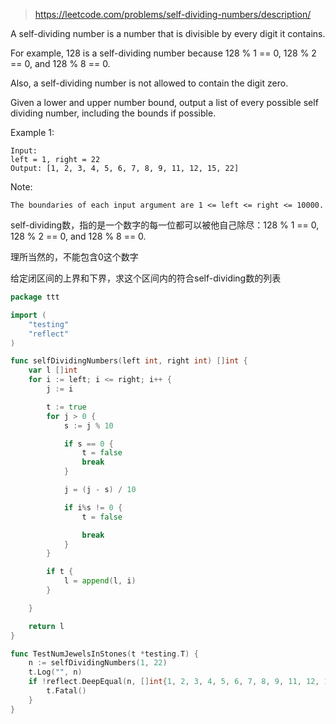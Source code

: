 > https://leetcode.com/problems/self-dividing-numbers/description/


A self-dividing number is a number that is divisible by every digit it contains.

For example, 128 is a self-dividing number because 128 % 1 == 0, 128 % 2 == 0, and 128 % 8 == 0.

Also, a self-dividing number is not allowed to contain the digit zero.

Given a lower and upper number bound, output a list of every possible self dividing number, including the bounds if possible.

Example 1:
```
Input:
left = 1, right = 22
Output: [1, 2, 3, 4, 5, 6, 7, 8, 9, 11, 12, 15, 22]
```

Note:
```
The boundaries of each input argument are 1 <= left <= right <= 10000.
```

self-dividing数，指的是一个数字的每一位都可以被他自己除尽：128 % 1 == 0, 128 % 2 == 0, and 128 % 8 == 0.

理所当然的，不能包含0这个数字

给定闭区间的上界和下界，求这个区间内的符合self-dividing数的列表



```go
package ttt

import (
	"testing"
	"reflect"
)

func selfDividingNumbers(left int, right int) []int {
	var l []int
	for i := left; i <= right; i++ {
		j := i

		t := true
		for j > 0 {
			s := j % 10

			if s == 0 {
				t = false
				break
			}

			j = (j - s) / 10

			if i%s != 0 {
				t = false

				break
			}
		}

		if t {
			l = append(l, i)
		}

	}

	return l
}

func TestNumJewelsInStones(t *testing.T) {
	n := selfDividingNumbers(1, 22)
	t.Log("", n)
	if !reflect.DeepEqual(n, []int{1, 2, 3, 4, 5, 6, 7, 8, 9, 11, 12, 15, 22}) {
		t.Fatal()
	}
}

```